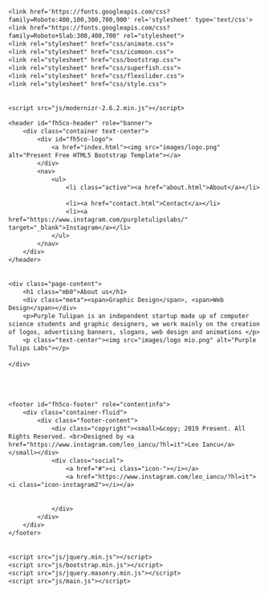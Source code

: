 <head>
    <meta charset="utf-8">
    <meta http-equiv="X-UA-Compatible" content="IE=edge">
    <link rel="icon" href="./images/logo mio.png">
    <title>Purple Tulips Labs</title>
    <meta name="viewport" content="width=device-width, initial-scale=1">

    <link href='https://fonts.googleapis.com/css?family=Roboto:400,100,300,700,900' rel='stylesheet' type='text/css'>
    <link href="https://fonts.googleapis.com/css?family=Roboto+Slab:300,400,700" rel="stylesheet">
    <link rel="stylesheet" href="css/animate.css">
    <link rel="stylesheet" href="css/icomoon.css">
    <link rel="stylesheet" href="css/bootstrap.css">
    <link rel="stylesheet" href="css/superfish.css">
    <link rel="stylesheet" href="css/flexslider.css">
    <link rel="stylesheet" href="css/style.css">


    <script src="js/modernizr-2.6.2.min.js"></script>

</head>

<body>

    <header id="fh5co-header" role="banner">
        <div class="container text-center">
            <div id="fh5co-logo">
                <a href="index.html"><img src="images/logo.png" alt="Present Free HTML5 Bootstrap Template"></a>
            </div>
            <nav>
                <ul>
                    <li class="active"><a href="about.html">About</a></li>

                    <li><a href="contact.html">Contact</a></li>
                    <li><a href="https://www.instagram.com/purpletulipslabs/" target="_blank">Instagram</a></li>
                </ul>
            </nav>
        </div>
    </header>


    <div class="page-content">
        <h1 class="mb0">About us</h1>
        <div class="meta"><span>Graphic Design</span>, <span>Web Design</span></div>
        <p>Purple Tulipan is an independent startup made up of computer science students and graphic designers, we work mainly on the creation of logos, advertising banners, slogans, web design and animations </p>
        <p class="text-center"><img src="images/logo mio.png" alt="Purple Tulips Labs"></p>

    </div>




    <footer id="fh5co-footer" role="contentinfo">
        <div class="container-fluid">
            <div class="footer-content">
                <div class="copyright"><small>&copy; 2019 Present. All Rights Reserved. <br>Designed by <a href="https://www.instagram.com/leo_iancu/?hl=it">Leo Iancu</a></small></div>
                <div class="social">
                    <a href="#"><i class="icon-"></i></a>
                    <a href="https://www.instagram.com/leo_iancu/?hl=it"><i class="icon-instagram2"></i></a>


                </div>
            </div>
        </div>
    </footer>


    <script src="js/jquery.min.js"></script>
    <script src="js/bootstrap.min.js"></script>
    <script src="js/jquery.masonry.min.js"></script>
    <script src="js/main.js"></script>

</body>

